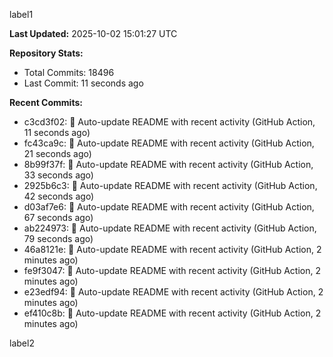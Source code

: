 
label1 
<!-- ACTIVITY_START -->
**Last Updated:** 2025-10-02 15:01:27 UTC

**Repository Stats:**
- Total Commits: 18496
- Last Commit: 11 seconds ago

**Recent Commits:**
- c3cd3f02: 🤖 Auto-update README with recent activity (GitHub Action, 11 seconds ago)
- fc43ca9c: 🤖 Auto-update README with recent activity (GitHub Action, 21 seconds ago)
- 8b99f37f: 🤖 Auto-update README with recent activity (GitHub Action, 33 seconds ago)
- 2925b6c3: 🤖 Auto-update README with recent activity (GitHub Action, 42 seconds ago)
- d03af7e6: 🤖 Auto-update README with recent activity (GitHub Action, 67 seconds ago)
- ab224973: 🤖 Auto-update README with recent activity (GitHub Action, 79 seconds ago)
- 46a8121e: 🤖 Auto-update README with recent activity (GitHub Action, 2 minutes ago)
- fe9f3047: 🤖 Auto-update README with recent activity (GitHub Action, 2 minutes ago)
- e23edf94: 🤖 Auto-update README with recent activity (GitHub Action, 2 minutes ago)
- ef410c8b: 🤖 Auto-update README with recent activity (GitHub Action, 2 minutes ago)
<!-- ACTIVITY_END -->

label2
